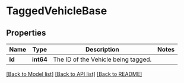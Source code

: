 # TaggedVehicleBase

## Properties
Name | Type | Description | Notes
------------ | ------------- | ------------- | -------------
**Id** | **int64** | The ID of the Vehicle being tagged. | 

[[Back to Model list]](../README.md#documentation-for-models) [[Back to API list]](../README.md#documentation-for-api-endpoints) [[Back to README]](../README.md)



